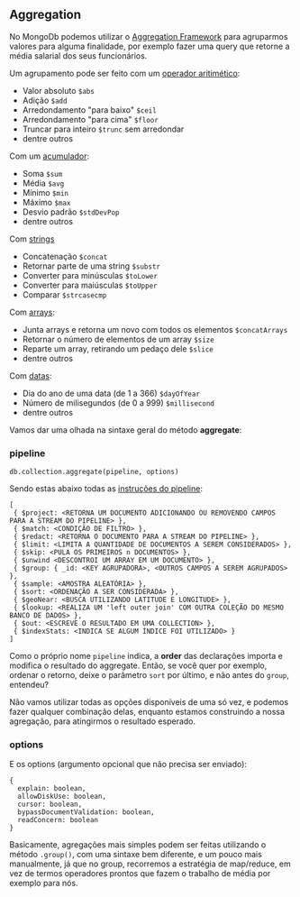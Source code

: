 ## Aggregation

No MongoDb podemos utilizar o [Aggregation Framework](https://docs.mongodb.org/manual/core/aggregation-pipeline/) para agruparmos valores para alguma finalidade, por exemplo fazer uma query que retorne a média salarial dos seus funcionários.

Um agrupamento pode ser feito com um [operador aritimético](https://docs.mongodb.org/manual/reference/operator/aggregation-arithmetic/):
* Valor absoluto `$abs`
* Adição `$add`
* Arredondamento "para baixo" `$ceil`
* Arredondamento "para cima" `$floor`
* Truncar para inteiro `$trunc` sem arredondar
* dentre outros

Com um [acumulador](https://docs.mongodb.org/manual/reference/operator/aggregation-group/):
* Soma `$sum`
* Média `$avg`
* Mínimo `$min`
* Máximo `$max`
* Desvio padrão `$stdDevPop`
* dentre outros

Com [strings](https://docs.mongodb.org/manual/reference/operator/aggregation-string/)
* Concatenação `$concat`
* Retornar parte de uma string `$substr`
* Converter para minúsculas `$toLower`
* Converter para maiúsculas `$toUpper`
* Comparar `$strcasecmp`

Com [arrays](https://docs.mongodb.org/manual/reference/operator/aggregation-array/):
* Junta arrays e retorna um novo com todos os elementos `$concatArrays`
* Retornar o número de elementos de um array `$size`
* Reparte um array, retirando um pedaço dele `$slice`
* dentre outros

Com [datas](https://docs.mongodb.org/manual/reference/operator/aggregation-date/):
* Dia do ano de uma data (de 1 a 366) `$dayOfYear`
* Número de milisegundos (de 0 a 999) `$millisecond`
* dentre outros

Vamos dar uma olhada na sintaxe geral do método **aggregate**:

### pipeline
```
db.collection.aggregate(pipeline, options)
```
Sendo estas abaixo todas as [instruções do pipeline](https://docs.mongodb.org/manual/reference/operator/aggregation-pipeline/):

```
[
 { $project: <RETORNA UM DOCUMENTO ADICIONANDO OU REMOVENDO CAMPOS PARA A STREAM DO PIPELINE> },
 { $match: <CONDIÇÃO DE FILTRO> },
 { $redact: <RETORNA O DOCUMENTO PARA A STREAM DO PIPELINE> },
 { $limit: <LIMITA A QUANTIDADE DE DOCUMENTOS A SEREM CONSIDERADOS> },
 { $skip: <PULA OS PRIMEIROS n DOCUMENTOS> },
 { $unwind <DESCONTROI UM ARRAY EM UM DOCUMENTO> },
 { $group: { _id: <KEY AGRUPADORA>, <OUTROS CAMPOS A SEREM AGRUPADOS> },
 { $sample: <AMOSTRA ALEATÓRIA> },
 { $sort: <ORDENAÇÃO A SER CONSIDERADA> },
 { $geoNear: <BUSCA UTILIZANDO LATITUDE E LONGITUDE> },
 { $lookup: <REALIZA UM 'left outer join' COM OUTRA COLEÇÃO DO MESMO BANCO DE DADOS> },
 { $out: <ESCREVE O RESULTADO EM UMA COLLECTION> },
 { $indexStats: <INDICA SE ALGUM ÍNDICE FOI UTILIZADO> }
]
```
Como o próprio nome `pipeline` indica, a **order** das declarações importa e modifica o resultado do aggregate. Então, se você quer por exemplo, ordenar o retorno, deixe o parâmetro `sort` por último, e não antes do `group`, entendeu?

Não vamos utilizar todas as opções disponíveis de uma só vez, e podemos fazer qualquer combinação delas, enquanto estamos construindo a nossa agregação, para atingirmos o resultado esperado.
 
### options
E os options (argumento opcional que não precisa ser enviado):
```
{ 
  explain: boolean,
  allowDiskUse: boolean,
  cursor: boolean,
  bypassDocumentValidation: boolean,
  readConcern: boolean
}
```


Basicamente, agregações mais simples podem ser feitas utilizando o método `.group()`, com uma sintaxe bem diferente, e um pouco mais manualmente, já que no group, recorremos a estratégia de map/reduce, em vez de termos operadores prontos que fazem o trabalho de média por exemplo para nós.
